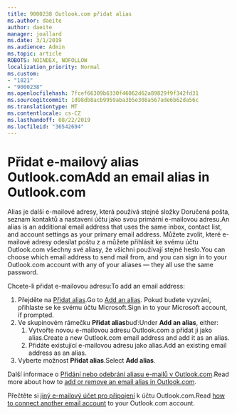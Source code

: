 ```yaml
---
title: 9000238 Outlook.com přidat alias
ms.author: daeite
author: daeite
manager: joallard
ms.date: 3/1/2019
ms.audience: Admin
ms.topic: article
ROBOTS: NOINDEX, NOFOLLOW
localization_priority: Normal
ms.custom:
- "1821"
- "9000238"
ms.openlocfilehash: 7fcef66309b6330f46062d62a89829f9f342fd31
ms.sourcegitcommit: 1d98db8acb9959aba3b5e308a567ade6b62da56c
ms.translationtype: MT
ms.contentlocale: cs-CZ
ms.lasthandoff: 08/22/2019
ms.locfileid: "36542694"
---
```

# <a name="add-an-email-alias-in-outlookcom"></a><span data-ttu-id="e29e8-102">Přidat e-mailový alias Outlook.com</span><span class="sxs-lookup"><span data-stu-id="e29e8-102">Add an email alias in Outlook.com</span></span>

<span data-ttu-id="e29e8-103">Alias je další e-mailové adresy, která používá stejné složky Doručená pošta, seznam kontaktů a nastavení účtu jako svou primární e-mailovou adresu.</span><span class="sxs-lookup"><span data-stu-id="e29e8-103">An alias is an additional email address that uses the same inbox, contact list, and account settings as your primary email address.</span></span> <span data-ttu-id="e29e8-104">Můžete zvolit, které e-mailové adresy odesílat poštu z a můžete přihlásit ke svému účtu Outlook.com všechny své aliasy, že všichni používají stejné heslo.</span><span class="sxs-lookup"><span data-stu-id="e29e8-104">You can choose which email address to send mail from, and you can sign in to your Outlook.com account with any of your aliases — they all use the same password.</span></span>

<span data-ttu-id="e29e8-105">Chcete-li přidat e-mailovou adresu:</span><span class="sxs-lookup"><span data-stu-id="e29e8-105">To add an email address:</span></span>

1. <span data-ttu-id="e29e8-106">Přejděte na [Přidat alias](https://go.microsoft.com/fwlink/p/?linkid=864833).</span><span class="sxs-lookup"><span data-stu-id="e29e8-106">Go to [Add an alias](https://go.microsoft.com/fwlink/p/?linkid=864833).</span></span> <span data-ttu-id="e29e8-107">Pokud budete vyzváni, přihlaste se ke svému účtu Microsoft.</span><span class="sxs-lookup"><span data-stu-id="e29e8-107">Sign in to your Microsoft account, if prompted.</span></span>
2. <span data-ttu-id="e29e8-108">Ve skupinovém rámečku **Přidat alias**buď:</span><span class="sxs-lookup"><span data-stu-id="e29e8-108">Under **Add an alias**, either:</span></span>
    1. <span data-ttu-id="e29e8-109">Vytvořte novou e-mailovou adresu Outlook.com a přidat ji jako alias.</span><span class="sxs-lookup"><span data-stu-id="e29e8-109">Create a new Outlook.com email address and add it as an alias.</span></span>
    2. <span data-ttu-id="e29e8-110">Přidáte existující e-mailovou adresu jako alias.</span><span class="sxs-lookup"><span data-stu-id="e29e8-110">Add an existing email address as an alias.</span></span>
3. <span data-ttu-id="e29e8-111">Vyberte možnost **Přidat alias**.</span><span class="sxs-lookup"><span data-stu-id="e29e8-111">Select **Add alias**.</span></span>

<span data-ttu-id="e29e8-112">Další informace o [Přidání nebo odebrání aliasu e-mailů v Outlook.com](https://support.office.com/article/459b1989-356d-40fa-a689-8f285b13f1f2?wt.mc_id=Office_Outlook_com_Alchemy).</span><span class="sxs-lookup"><span data-stu-id="e29e8-112">Read more about how to [add or remove an email alias in Outlook.com](https://support.office.com/article/459b1989-356d-40fa-a689-8f285b13f1f2?wt.mc_id=Office_Outlook_com_Alchemy).</span></span>  

<span data-ttu-id="e29e8-113">Přečtěte si [jiný e-mailový účet pro připojení](https://support.office.com/article/c5224df4-5885-4e79-91ba-523aa743f0ba?wt.mc_id=Office_Outlook_com_Alchemy) k účtu Outlook.com.</span><span class="sxs-lookup"><span data-stu-id="e29e8-113">Read [how to connect another email account](https://support.office.com/article/c5224df4-5885-4e79-91ba-523aa743f0ba?wt.mc_id=Office_Outlook_com_Alchemy) to your Outlook.com account.</span></span>